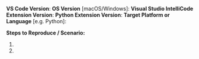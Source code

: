 <!--
To provide feedback or report a problem with IntelliCode for Visual Studio, please use the "Report a Problem" feature in Visual Studio instead.

To report a problem with IntelliCode for Visual Studio Code, you're in the right place. Please copy and paste any details that are visible in the Output window logs for VS-IntelliCode and Python.
-->

**VS Code Version**:
**OS Version** [macOS/Windows]:
**Visual Studio IntelliCode Extension Version**:
**Python Extension Version**:
**Target Platform or Language** [e.g. Python]:

**Steps to Reproduce / Scenario:**

1.
2.